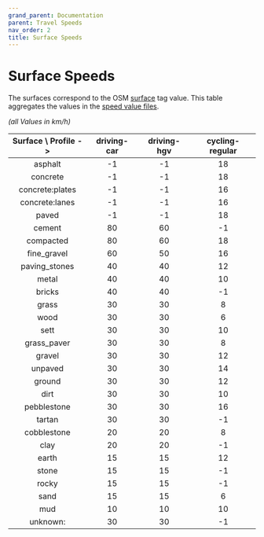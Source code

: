 ```yaml
---
grand_parent: Documentation
parent: Travel Speeds
nav_order: 2
title: Surface Speeds
---
```


# Surface Speeds
The surfaces correspond to the OSM [surface](https://wiki.openstreetmap.org/wiki/Key:surface) tag value.
This table aggregates the values in the [speed value files][svf].

_(all Values in km/h)_

  | Surface \ Profile -> | driving-car | driving-hgv | cycling-regular |
  |:--------------------:|:-----------:|:-----------:|:---------------:|
  |        asphalt       |      -1     |      -1     |        18       |
  |       concrete       |      -1     |      -1     |        18       |
  |    concrete:plates   |      -1     |      -1     |        16       |
  |    concrete:lanes    |      -1     |      -1     |        16       |
  |         paved        |      -1     |      -1     |        18       |
  |        cement        |      80     |      60     |        -1       |
  |       compacted      |      80     |      60     |        18       |
  |      fine_gravel     |      60     |      50     |        16       |
  |     paving_stones    |      40     |      40     |        12       |
  |         metal        |      40     |      40     |        10       |
  |        bricks        |      40     |      40     |        -1       |
  |         grass        |      30     |      30     |         8       |
  |         wood         |      30     |      30     |         6       |
  |         sett         |      30     |      30     |        10       |
  |      grass_paver     |      30     |      30     |         8       |
  |        gravel        |      30     |      30     |        12       |
  |        unpaved       |      30     |      30     |        14       |
  |        ground        |      30     |      30     |        12       |
  |         dirt         |      30     |      30     |        10       |
  |      pebblestone     |      30     |      30     |        16       |
  |        tartan        |      30     |      30     |        -1       |
  |      cobblestone     |      20     |      20     |         8       |
  |         clay         |      20     |      20     |        -1       |
  |         earth        |      15     |      15     |        12       |
  |         stone        |      15     |      15     |        -1       |
  |         rocky        |      15     |      15     |        -1       |
  |         sand         |      15     |      15     |         6       |
  |          mud         |      10     |      10     |        10       |
  |       unknown:       |      30     |      30     |        -1       |

[svf]: https://github.com/GIScience/openrouteservice/tree/master/ors-engine/src/main/resources/resources/services/routing/speed_limits
